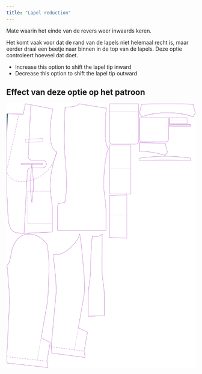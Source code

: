 ```yaml
---
title: "Lapel reduction"
---
```


Mate waarin het einde van de revers weer inwaards keren.

Het komt vaak voor dat de rand van de lapels niet helemaal recht is, maar eerder draai een beetje naar binnen in de top van de lapels. Deze optie controleert hoeveel dat doet.

- Increase this option to shift the lapel tip inward
- Decrease this option to shift the lapel tip outward

## Effect van deze optie op het patroon

![Deze afbeelding toont het effect van deze optie door meerdere varianten die een andere waarde hebben voor deze optie te vervangen](jaeger_lapelreduction_sample.svg "Effect van deze optie op het patroon")
